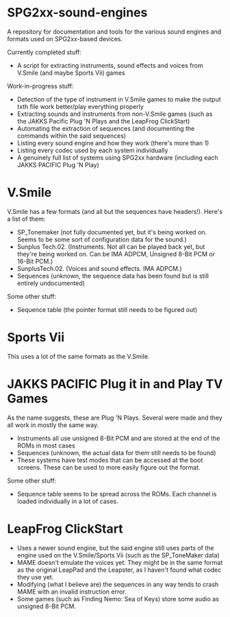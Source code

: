 # SPG2xx-sound-engines
A repository for documentation and tools for the various sound engines and formats used on SPG2xx-based devices.


Currently completed stuff:
- A script for extracting instruments, sound effects and voices from V.Smile (and maybe Sports Vii) games


Work-in-progress stuff:
- Detection of the type of instrument in V.Smile games to make the output txth file work better/play everything properly
- Extracting sounds and instruments from non-V.Smile games (such as the JAKKS Pacific Plug 'N Plays and the LeapFrog ClickStart)
- Automating the extraction of sequences (and documenting the commands within the said sequences)
- Listing every sound engine and how they work (there's more than 1)
- Listing every codec used by each system individually
- A genuinely full list of systems using SPG2xx hardware (including each JAKKS PACIFIC Plug 'N Play)


# V.Smile
V.Smile has a few formats (and all but the sequences have headers!). Here's a list of them:
- SP_Tonemaker (not fully documented yet, but it's being worked on. Seems to be some sort of configuration data for the sound.)
- Sunplus Tech.02. (Instruments. Not all can be played back yet, but they're being worked on. Can be IMA ADPCM, Unsigned 8-Bit PCM or 16-Bit PCM.)
- SunplusTech.02. (Voices and sound effects. IMA ADPCM.)
- Sequences (unknown, the sequence data has been found but is still entirely undocumented)

Some other stuff:

- Sequence table (the pointer format still needs to be figured out)

# Sports Vii
This uses a lot of the same formats as the V.Smile.

# JAKKS PACIFIC Plug it in and Play TV Games
As the name suggests, these are Plug 'N Plays. Several were made and they all work in mostly the same way.
- Instruments all use unsigned 8-Bit PCM and are stored at the end of the ROMs in most cases
- Sequences (unknown, the actual data for them still needs to be found)
- These systems have test modes that can be accessed at the boot screens. These can be used to more easily figure out the format.

Some other stuff:
- Sequence table seems to be spread across the ROMs. Each channel is loaded individually in a lot of cases.

# LeapFrog ClickStart
- Uses a newer sound engine, but the said engine still uses parts of the engine used on the V.Smile/Sports Vii (such as the SP_ToneMaker data)
- MAME doesn't emulate the voices yet. They might be in the same format as the original LeapPad and the Leapster, as I haven't found what codec they use yet.
- Modifying (what I believe are) the sequences in any way tends to crash MAME with an invalid instruction error.
- Some games (such as Finding Nemo: Sea of Keys) store some audio as unsigned 8-Bit PCM.
